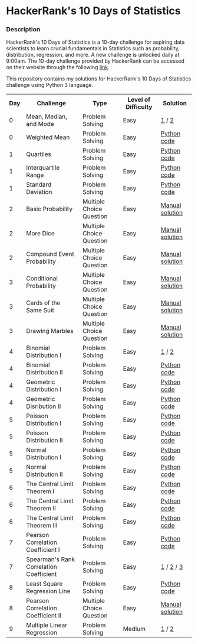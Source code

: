 <h1>HackerRank's 10 Days of Statistics</h1>
<h3>Description</h3>
<p>HackerRank's 10 Days of Statistics is a 10-day challenge for aspiring data scientists to learn crucial fundamentals in Statistics such as probability, distribution, regression, and more. A new challenge is unlocked daily at 9:00am. The 10-day challenge provided by HackerRank can be accessed on their website through the following <a href="https://www.hackerrank.com/domains/tutorials/10-days-of-statistics">link</a>.</p>
<p>This repository contains my solutions for HackerRank's 10 Days of Statistics challenge using Python 3 language.</p>
<table>
  <tr>
    <th>Day</th>
    <th>Challenge</th>
    <th>Type</th>
    <th>Level of Difficulty</th>
    <th>Solution</th>
  </tr>
  <tr>
    <td>0</td>
    <td>Mean, Median, and Mode</td>
    <td>Problem Solving</td>
    <td>Easy</td>
    <td><a href="https://github.com/daphnevee/learn-python/blob/main/HackerRank-10-Days-of-Statistics/Day-0/mean_median_mode_v1.py">1</a> / <a href="https://github.com/daphnevee/learn-python/blob/main/HackerRank-10-Days-of-Statistics/Day-0/mean_median_mode_v2.py">2</a></td>
  </tr>
  <tr>
    <td>0</td>
    <td>Weighted Mean</td>
    <td>Problem Solving</td>
    <td>Easy</td>
    <td><a href="https://github.com/daphnevee/learn-python/blob/main/HackerRank-10-Days-of-Statistics/Day-0/weighted_mean.py">Python code</a></td>
  </tr>
  <tr>
    <td>1</td>
    <td>Quartiles</td>
    <td>Problem Solving</td>
    <td>Easy</td>
    <td><a href="https://github.com/daphnevee/learn-python/blob/main/HackerRank-10-Days-of-Statistics/Day-1/quartiles.py">Python code</a></td>
  </tr>
  <tr>
    <td>1</td>
    <td>Interquartile Range</td>
    <td>Problem Solving</td>
    <td>Easy</td>
    <td><a href="https://github.com/daphnevee/learn-python/blob/main/HackerRank-10-Days-of-Statistics/Day-1/interquartile_range.py">Python code</a></td>
  </tr>
  <tr>
    <td>1</td>
    <td>Standard Deviation</td>
    <td>Problem Solving</td>
    <td>Easy</td>
    <td><a href="https://github.com/daphnevee/learn-python/blob/main/HackerRank-10-Days-of-Statistics/Day-1/standard_deviation.py">Python code</a></td>
  </tr>
  <tr>
    <td>2</td>
    <td>Basic Probability</td>
    <td>Multiple Choice Question</td>
    <td>Easy</td>
    <td><a href="https://github.com/daphnevee/learn-python/blob/main/HackerRank-10-Days-of-Statistics/Day-2/basic_probability.py">Manual solution</a></td>
  </tr>
  <tr>
    <td>2</td>
    <td>More Dice</td>
    <td>Multiple Choice Question</td>
    <td>Easy</td>
    <td><a href="https://github.com/daphnevee/learn-python/blob/main/HackerRank-10-Days-of-Statistics/Day-2/more-dice.py">Manual solution</a></td>
  </tr>
  <tr>
    <td>2</td>
    <td>Compound Event Probability</td>
    <td>Multiple Choice Question</td>
    <td>Easy</td>
    <td><a href="https://github.com/daphnevee/learn-python/blob/main/HackerRank-10-Days-of-Statistics/Day-2/compound_event_probability.py">Manual solution</a></td>
  </tr>
  <tr>
    <td>3</td>
    <td>Conditional Probability</td>
    <td>Multiple Choice Question</td>
    <td>Easy</td>
    <td><a href="https://github.com/daphnevee/learn-python/blob/main/HackerRank-10-Days-of-Statistics/Day-3/conditional_probability.py">Manual solution</a></td>
  </tr>
  <tr>
    <td>3</td>
    <td>Cards of the Same Suit</td>
    <td>Multiple Choice Question</td>
    <td>Easy</td>
    <td><a href="https://github.com/daphnevee/learn-python/blob/main/HackerRank-10-Days-of-Statistics/Day-3/cards_of_the_same_suit.py">Manual solution</a></td>
  </tr>
  <tr>
    <td>3</td>
    <td>Drawing Marbles</td>
    <td>Multiple Choice Question</td>
    <td>Easy</td>
    <td><a href="https://github.com/daphnevee/learn-python/blob/main/HackerRank-10-Days-of-Statistics/Day-3/drawing_marbles.py">Manual solution</a></td>
  </tr>
  <tr>
    <td>4</td>
    <td>Binomial Distribution I</td>
    <td>Problem Solving</td>
    <td>Easy</td>
    <td><a href="https://github.com/daphnevee/learn-python/blob/main/HackerRank-10-Days-of-Statistics/Day-4/binomial_distribution_i_v1.py">1</a> / <a href="https://github.com/daphnevee/learn-python/blob/main/HackerRank-10-Days-of-Statistics/Day-4/binomial_distribution_i_v2.py">2</a></td>
  </tr>
  <tr>
    <td>4</td>
    <td>Binomial Distribution II</td>
    <td>Problem Solving</td>
    <td>Easy</td>
    <td><a href="https://github.com/daphnevee/learn-python/blob/main/HackerRank-10-Days-of-Statistics/Day-4/binomial_distribution_ii.py">Python code</a></td>
  </tr>
  <tr>
    <td>4</td>
    <td>Geometric Distribution I</td>
    <td>Problem Solving</td>
    <td>Easy</td>
    <td><a href="https://github.com/daphnevee/learn-python/blob/main/HackerRank-10-Days-of-Statistics/Day-4/geometric_distribution_i.py">Python code</a></td>
  </tr>
  <tr>
    <td>4</td>
    <td>Geometric Disribution II</td>
    <td>Problem Solving</td>
    <td>Easy</td>
    <td><a href="https://github.com/daphnevee/learn-python/blob/main/HackerRank-10-Days-of-Statistics/Day-4/geometric_distribution_ii.py">Python code</a></td>
  </tr>
  <tr>
    <td>5</td>
    <td>Poisson Distribution I</td>
    <td>Problem Solving</td>
    <td>Easy</td>
    <td><a href="https://github.com/daphnevee/learn-python/blob/main/HackerRank-10-Days-of-Statistics/Day-5/poisson_distribution_i.py">Python code</a></td>
  </tr>
  <tr>
    <td>5</td>
    <td>Poisson Distribution II</td>
    <td>Problem Solving</td>
    <td>Easy</td>
    <td><a href="https://github.com/daphnevee/learn-python/blob/main/HackerRank-10-Days-of-Statistics/Day-5/poisson_distribution_ii.py">Python code</a></td>
  </tr>
  <tr>
    <td>5</td>
    <td>Normal Distribution I</td>
    <td>Problem Solving</td>
    <td>Easy</td>
    <td><a href="https://github.com/daphnevee/learn-python/blob/main/HackerRank-10-Days-of-Statistics/Day-5/normal_distribution_i.py">Python code</a></td>
  </tr>
  <tr>
    <td>5</td>
    <td>Normal Distribution II</td>
    <td>Problem Solving</td>
    <td>Easy</td>
    <td><a href="https://github.com/daphnevee/learn-python/blob/main/HackerRank-10-Days-of-Statistics/Day-5/normal_distribution_ii.py">Python code</a></td>
  </tr>
  <tr>
    <td>6</td>
    <td>The Central Limit Theorem I</td>
    <td>Problem Solving</td>
    <td>Easy</td>
    <td><a href="https://github.com/daphnevee/learn-python/blob/main/HackerRank-10-Days-of-Statistics/Day-6/central_limit_theorem_i.py">Python code</a></td>
  </tr>
  <tr>
    <td>6</td>
    <td>The Central Limit Theorem II</td>
    <td>Problem Solving</td>
    <td>Easy</td>
    <td><a href="https://github.com/daphnevee/learn-python/blob/main/HackerRank-10-Days-of-Statistics/Day-6/central_limit_theorem_ii.py">Python code</a></td>
  </tr>
  <tr>
    <td>6</td>
    <td>The Central Limit Theorem III</td>
    <td>Problem Solving</td>
    <td>Easy</td>
    <td><a href="https://github.com/daphnevee/learn-python/blob/main/HackerRank-10-Days-of-Statistics/Day-6/central_limit_theorem_iii.py">Python code</a></td>
  </tr>
  <tr>
    <td>7</td>
    <td>Pearson Correlation Coefficient I</td>
    <td>Problem Solving</td>
    <td>Easy</td>
    <td><a href="https://github.com/daphnevee/learn-python/blob/main/HackerRank-10-Days-of-Statistics/Day-7/pearson_correlation_coefficient_i.py">Python code</a></td>
  </tr>
  <tr>
    <td>7</td>
    <td>Spearman's Rank Correlation Coefficient</td>
    <td>Problem Solving</td>
    <td>Easy</td>
    <td><a href="https://github.com/daphnevee/learn-python/blob/main/HackerRank-10-Days-of-Statistics/Day-7/spearmans_rank_correlation_coefficient_v1.py">1</a> / <a href="https://github.com/daphnevee/learn-python/blob/main/HackerRank-10-Days-of-Statistics/Day-7/spearmans_rank_correlation_coefficient_v2.py">2</a> / <a href="https://github.com/daphnevee/learn-python/blob/main/HackerRank-10-Days-of-Statistics/Day-7/spearmans_rank_correlation_coefficient_v3.py">3</a></td>
  </tr>
  <tr>
    <td>8</td>
    <td>Least Square Regression Line</td>
    <td>Problem Solving</td>
    <td>Easy</td>
    <td><a href="https://github.com/daphnevee/learn-python/blob/main/HackerRank-10-Days-of-Statistics/Day-8/least_square_regression_line.py">Python code</a></td>
  </tr>
  <tr>
    <td>8</td>
    <td>Pearson Correlation Coefficient II</td>
    <td>Multiple Choice Question</td>
    <td>Easy</td>
    <td><a href="https://github.com/daphnevee/learn-python/blob/main/HackerRank-10-Days-of-Statistics/Day-8/pearson_correlation_coefficient_ii.py">Manual solution</a></td>
  </tr>
  <tr>
    <td>9</td>
    <td>Multiple Linear Regression</td>
    <td>Problem Solving</td>
    <td>Medium</td>
    <td><a href="https://github.com/daphnevee/learn-python/blob/main/HackerRank-10-Days-of-Statistics/Day-9/multiple_linear_regression_v1.py">1</a> / <a href="https://github.com/daphnevee/learn-python/blob/main/HackerRank-10-Days-of-Statistics/Day-9/multiple_linear_regression_v2.py">2</a></td>
  </tr>
</table>
